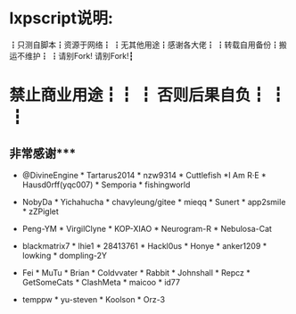 # lxpscript说明:
┇只测自脚本┇资源于网络┇
┇无其他用途┇感谢各大佬┇
┇转载自用备份┇搬运不维护┇
┇请别Fork!  请别Fork!┇ 
# 禁止商业用途┇┇ ┇  否则后果自负┇ ┇ ┇

##  非常感谢***
+ @DivineEngine * Tartarus2014 * nzw9314 * Cuttlefish *I Am R·E * Hausd0rff(yqc007) * Semporia * fishingworld

+ NobyDa * Yichahucha * chavyleung/gitee * mieqq * Sunert * app2smile * zZPiglet

+ Peng-YM * VirgilClyne * KOP-XIAO * Neurogram-R * Nebulosa-Cat

+ blackmatrix7 * lhie1 * 28413761 * Hackl0us * Honye * anker1209 * lowking * dompling-2Y

+ Fei * MuTu * Brian * Coldvvater * Rabbit * Johnshall * Repcz * GetSomeCats * ClashMeta * maicoo * id77

+ temppw * yu-steven * Koolson * Orz-3

